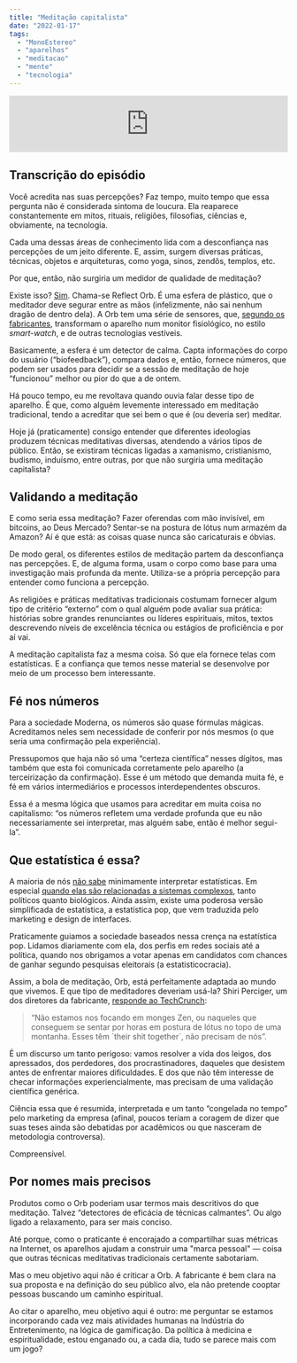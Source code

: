 ```yaml
---
title: "Meditação capitalista"
date: "2022-01-17"
tags: 
  - "MonoEstereo"
  - "aparelhos"
  - "meditacao"
  - "mente"
  - "tecnologia"
---
```


<iframe src="https://anchor.fm/MonoEstéreo/embed/episodes/Meditao-capitalista-e1d2v82" height="102px" width="100%" frameborder="0" scrolling="no"></iframe>

## Transcrição do episódio

Você acredita nas suas percepções? Faz tempo, muito tempo que essa pergunta não é considerada sintoma de loucura. Ela reaparece constantemente em mitos, rituais, religiões, filosofias, ciências e, obviamente, na tecnologia.

Cada uma dessas áreas de conhecimento lida com a desconfiança nas percepções de um jeito diferente. E, assim, surgem diversas práticas, técnicas, objetos e arquiteturas, como yoga, sinos, zendôs, templos, etc.

Por que, então, não surgiria um medidor de qualidade de meditação?

Existe isso? [Sim](https://www.meetreflect.com/). Chama-se Reflect Orb. É uma esfera de plástico, que o meditador deve segurar entre as mãos (infelizmente, não sai nenhum dragão de dentro dela). A Orb tem uma série de sensores, que, [segundo os fabricantes](https://www.meetreflect.com/science/), transformam o aparelho num monitor fisiológico, no estilo _smart-watch_, e de outras tecnologias vestíveis.

Basicamente, a esfera é um detector de calma. Capta informações do corpo do usuário (“biofeedback”), compara dados e, então, fornece números, que podem ser usados para decidir se a sessão de meditação de hoje “funcionou” melhor ou pior do que a de ontem.

Há pouco tempo, eu me revoltava quando ouvia falar desse tipo de aparelho. É que, como alguém levemente interessado em meditação tradicional, tendo a acreditar que sei bem o que é (ou deveria ser) meditar.

Hoje já (praticamente) consigo entender que diferentes ideologias produzem técnicas meditativas diversas, atendendo a vários tipos de público. Então, se existiram técnicas ligadas a xamanismo, cristianismo, budismo, induísmo, entre outras, por que não surgiria uma meditação capitalista?

## Validando a meditação

E como seria essa meditação? Fazer oferendas com mão invisível, em bitcoins, ao Deus Mercado? Sentar-se na postura de lótus num armazém da Amazon? Aí é que está: as coisas quase nunca são caricaturais e óbvias.

De modo geral, os diferentes estilos de meditação partem da desconfiança nas percepções. E, de alguma forma, usam o corpo como base para uma investigação mais profunda da mente. Utiliza-se a própria percepção para entender como funciona a percepção.

As religiões e práticas meditativas tradicionais costumam fornecer algum tipo de critério “externo” com o qual alguém pode avaliar sua prática: histórias sobre grandes renunciantes ou líderes espirituais, mitos, textos descrevendo níveis de excelência técnica ou estágios de proficiência e por aí vai.

A meditação capitalista faz a mesma coisa. Só que ela fornece telas com estatísticas. E a confiança que temos nesse material se desenvolve por meio de um processo bem interessante.

## Fé nos números

Para a sociedade Moderna, os números são quase fórmulas mágicas. Acreditamos neles sem necessidade de conferir por nós mesmos (o que seria uma confirmação pela experiência).

Pressupomos que haja não só uma “certeza científica” nesses dígitos, mas também que esta foi comunicada corretamente pelo aparelho (a terceirização da confirmação). Esse é um método que demanda muita fé, e fé em vários intermediários e processos interdependentes obscuros.

Essa é a mesma lógica que usamos para acreditar em muita coisa no capitalismo: “os números refletem uma verdade profunda que eu não necessariamente sei interpretar, mas alguém sabe, então é melhor segui-la”.

## Que estatística é essa?

A maioria de nós [não sabe](https://www.amazon.com.br/Como-mentir-estat%C3%ADstica-Darrell-Heff-ebook/dp/B01FIGE0S8?crid=29RJP0VA40NOD&keywords=estatistica&qid=1642527191&s=books&sprefix=estat%2Cstripbooks%2C241&sr=1-4&linkCode=ll1&tag=eduf-20&linkId=f676188d6d663fad6b8a2e4627aa3b39&language=pt_BR&ref_=as_li_ss_tl) minimamente interpretar estatísticas. Em especial [quando elas são relacionadas a sistemas complexos](https://www.amazon.com.br/Estat%C3%ADstica-para-serve-como-funciona/dp/8537815128?crid=29RJP0VA40NOD&keywords=estatistica&qid=1642527191&s=books&sprefix=estat%2Cstripbooks%2C241&sr=1-1&linkCode=ll1&tag=eduf-20&linkId=915478b05565e3647687c59013ba854e&language=pt_BR&ref_=as_li_ss_tl), tanto políticos quanto biológicos. Ainda assim, existe uma poderosa versão simplificada de estatística, a estatística pop, que vem traduzida pelo marketing e design de interfaces.

Praticamente guiamos a sociedade baseados nessa crença na estatística pop. Lidamos diariamente com ela, dos perfis em redes sociais até a política, quando nos obrigamos a votar apenas em candidatos com chances de ganhar segundo pesquisas eleitorais (a estatisticocracia).

Assim, a bola de meditação, Orb, está perfeitamente adaptada ao mundo que vivemos. E que tipo de meditadores deveriam usá-la? Shiri Perciger, um dos diretores da fabricante, [responde ao TechCrunch](https://techcrunch.com/2022/01/03/reflect-orb-biofeedback-ball/):

> “Não estamos nos focando em monges Zen, ou naqueles que conseguem se sentar por horas em postura de lótus no topo de uma montanha. Esses têm ´their shit together´, não precisam de nós”.

É um discurso um tanto perigoso: vamos resolver a vida dos leigos, dos apressados, dos perdedores, dos procrastinadores, daqueles que desistem antes de enfrentar maiores dificuldades. E dos que não têm interesse de checar informações experiencialmente, mas precisam de uma validação científica genérica.

Ciência essa que é resumida, interpretada e um tanto “congelada no tempo” pelo marketing da empresa (afinal, poucos teriam a coragem de dizer que suas teses ainda são debatidas por acadêmicos ou que nasceram de metodologia controversa).

Compreensível.

## Por nomes mais precisos

Produtos como o Orb poderiam usar termos mais descritivos do que meditação. Talvez “detectores de eficácia de técnicas calmantes”. Ou algo ligado a relaxamento, para ser mais conciso.

Até porque, como o praticante é encorajado a compartilhar suas métricas na Internet, os aparelhos ajudam a construir uma "marca pessoal" — coisa que outras técnicas meditativas tradicionais certamente sabotariam.

Mas o meu objetivo aqui não é criticar a Orb. A fabricante é bem clara na sua proposta e na definição do seu público alvo, ela não pretende cooptar pessoas buscando um caminho espiritual.

Ao citar o aparelho, meu objetivo aqui é outro: me perguntar se estamos incorporando cada vez mais atividades humanas na Indústria do Entretenimento, na lógica de gamificação. Da política à medicina e espiritualidade, estou enganado ou, a cada dia, tudo se parece mais com um jogo?
